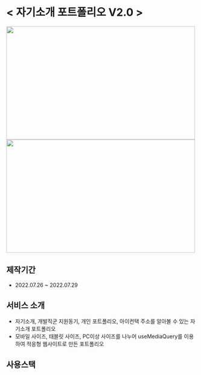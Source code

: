 # < 자기소개 포트폴리오 V2.0 >

<img src="https://user-images.githubusercontent.com/73649967/181736828-ccb1c4fb-ed3e-4a23-b334-b1a7808ff795.png" width="500" height="300">
<img src="https://user-images.githubusercontent.com/73649967/181736801-6be3b4a6-12d5-45cc-9132-0ea6d2f98dd7.png" width="500" height="300">

## 제작기간
* 2022.07.26 ~ 2022.07.29

## 서비스 소개
* 자기소개, 개발직군 지원동기, 개인 포트폴리오, 아이컨택 주소를 알아볼 수 있는 자기소개 포트폴리오
* 모바일 사이즈, 태블릿 사이즈, PC이상 사이즈를 나누어 useMediaQuery를 이용하여 적응형 웹사이트로 만든 포트폴리오

## 사용스택
